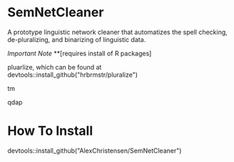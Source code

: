 # SemNetCleaner
A prototype linguistic network cleaner that automatizes the spell checking, de-pluralizing, and binarizing of linguistic data.

*Important Note*
**[requires install of R packages] 

pluarlize, which can be found at devtools::install_github("hrbrmstr/pluralize")

tm

qdap

# How To Install
devtools::install_github("AlexChristensen/SemNetCleaner")
